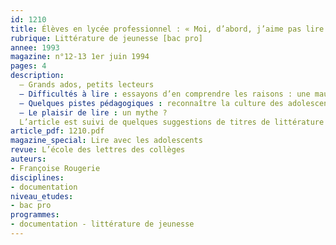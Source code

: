 ```yaml
---
id: 1210
title: Élèves en lycée professionnel : « Moi, d’abord, j’aime pas lire »
rubrique: Littérature de jeunesse [bac pro]
annee: 1993
magazine: n°12-13 1er juin 1994
pages: 4
description: 
  – Grands ados, petits lecteurs
  – Difficultés à lire : essayons d’en comprendre les raisons : une mauvaise maîtrise du savoir-lire ; la lecture en danger ?
  – Quelques pistes pédagogiques : reconnaître la culture des adolescents ; fabriquer un livre ; s’appuyer sur la littérature de jeunesse
  – Le plaisir de lire : un mythe ?
  L’article est suivi de quelques suggestions de titres de littérature jeunesse.
article_pdf: 1210.pdf
magazine_special: Lire avec les adolescents
revue: L’école des lettres des collèges
auteurs:
- Françoise Rougerie
disciplines:
- documentation
niveau_etudes:
- bac pro
programmes:
- documentation - littérature de jeunesse
---
```

